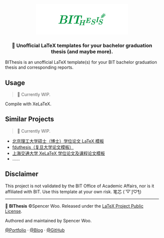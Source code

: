 <div align="center">
<img src="assets/bithesis.png" alt="BIThesis" width="300px" />
<h3>📖 Unofficial LaTeX templates for your bachelor graduation thesis (and maybe more).</h3>
</div>

BIThesis is an unofficial LaTeX template(s) for your BIT bachelor graduation thesis and corresponding reports.

## Usage

> 🚧 Currently WIP.

Compile with XeLaTeX.

## Similar Projects

> 🚧 Currently WIP.

- [北京理工大学硕士（博士）学位论文 LaTeX 模板](https://github.com/BIT-thesis/LaTeX-template)
- [fduthesis（复旦大学论文模板）](https://github.com/stone-zeng/fduthesis)
- [上海交通大学 XeLaTeX 学位论文及课程论文模板](https://github.com/sjtug/SJTUThesis)
- ……

## Disclaimer

This project is not validated by the BIT Office of Academic Affairs, nor is it affiliated with BIT. Use this template at your own risk. 笔芯 (´▽`ʃ♡ƪ)

---

📖 **BIThesis** ©Spencer Woo. Released under the [LaTeX Project Public License](LICENSE).

Authored and maintained by Spencer Woo.

[@Portfolio](https://spencerwoo.com/) · [@Blog](https://blog.spencerwoo.com/) · [@GitHub](https://github.com/spencerwooo)
